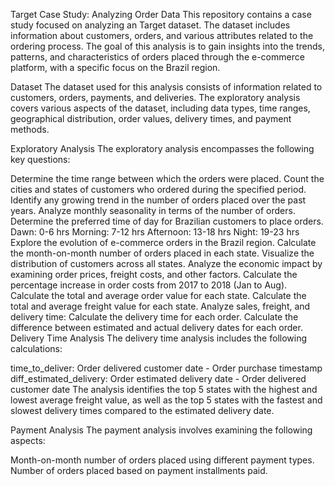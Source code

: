 Target Case Study: Analyzing Order Data
This repository contains a case study focused on analyzing an Target dataset. The dataset includes information about customers, orders, and various attributes related to the ordering process. The goal of this analysis is to gain insights into the trends, patterns, and characteristics of orders placed through the e-commerce platform, with a specific focus on the Brazil region.

Dataset
The dataset used for this analysis consists of information related to customers, orders, payments, and deliveries. The exploratory analysis covers various aspects of the dataset, including data types, time ranges, geographical distribution, order values, delivery times, and payment methods.

Exploratory Analysis
The exploratory analysis encompasses the following key questions:

Determine the time range between which the orders were placed.
Count the cities and states of customers who ordered during the specified period.
Identify any growing trend in the number of orders placed over the past years.
Analyze monthly seasonality in terms of the number of orders.
Determine the preferred time of day for Brazilian customers to place orders.
Dawn: 0-6 hrs
Morning: 7-12 hrs
Afternoon: 13-18 hrs
Night: 19-23 hrs
Explore the evolution of e-commerce orders in the Brazil region.
Calculate the month-on-month number of orders placed in each state.
Visualize the distribution of customers across all states.
Analyze the economic impact by examining order prices, freight costs, and other factors.
Calculate the percentage increase in order costs from 2017 to 2018 (Jan to Aug).
Calculate the total and average order value for each state.
Calculate the total and average freight value for each state.
Analyze sales, freight, and delivery time:
Calculate the delivery time for each order.
Calculate the difference between estimated and actual delivery dates for each order.
Delivery Time Analysis
The delivery time analysis includes the following calculations:

time_to_deliver: Order delivered customer date - Order purchase timestamp
diff_estimated_delivery: Order estimated delivery date - Order delivered customer date
The analysis identifies the top 5 states with the highest and lowest average freight value, as well as the top 5 states with the fastest and slowest delivery times compared to the estimated delivery date.

Payment Analysis
The payment analysis involves examining the following aspects:

Month-on-month number of orders placed using different payment types.
Number of orders placed based on payment installments paid.






